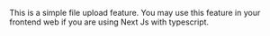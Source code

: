 This is a simple file upload feature. You may use this feature in your frontend web if you are using Next Js with typescript.
